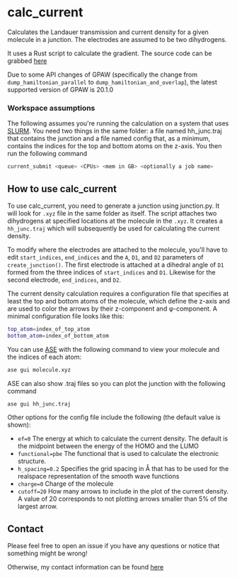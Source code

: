 # calc_current
Calculates the Landauer transmission and current density for a given molecule in a junction. The electrodes are assumed to be two dihydrogens.

It uses a Rust script to calculate the gradient. The source code can be grabbed [here](https://github.com/chem-william/gradient04)

Due to some API changes of GPAW (specifically the change from `dump_hamiltonian_parallel` to `dump_hamiltonian_and_overlap`), the latest supported version of GPAW is 20.1.0

### Workspace assumptions
The following assumes you're running the calculation on a system that uses [SLURM](https://slurm.schedmd.com/documentation.html).
You need two things in the same folder: a file named hh_junc.traj that contains the junction and a file named config that, as a minimum, contains the indices for the top and bottom atoms on the z-axis. You then run the following command
```bash
current_submit <queue> <CPUs> <mem in GB> <optionally a job name>
```

## How to use calc_current
To use calc_current, you need to generate a junction using junction.py. It will look for `.xyz` file in the same folder as itself.
The script attaches two dihydrogens at specified locations at the molecule in the `.xyz`. It creates a `hh_junc.traj` which will subsequently be used for calculating the current density.

To modify where the electrodes are attached to the molecule, you'll have to edit `start_indices`, `end_indices` and the `A`, `D1`, and `D2` parameters of `create_junction()`. The first electrode is attached at a dihedral angle of `D1` formed from the three indices of `start_indices` and `D1`. Likewise for the second electrode, `end_indices`, and `D2`.

The current density calculation requires a configuration file that specifies at least the top and bottom atoms of the molecule, which define the z-axis and are used to color the arrows by their z-component and φ-component. A minimal configuration file looks like this:

```bash
top_atom=index_of_top_atom
bottom_atom=index_of_bottom_atom
```

You can use [ASE](https://wiki.fysik.dtu.dk/ase/) with the following command to view your molecule and the indices of each atom:
```bash
ase gui molecule.xyz
```
ASE can also show .traj files so you can plot the junction with the following command
```bash
ase gui hh_junc.traj
```

Other options for the config file include the following (the default value is shown):
* ```ef=0``` The energy at which to calculate the current density. The default is the midpoint between the energy of the HOMO and the LUMO
* ```functional=pbe``` The functional that is used to calculate the electronic structure.
* ```h_spacing=0.2``` Specifies the grid spacing in Å that has to be used for the realspace representation of the smooth wave functions
* ```charge=0``` Charge of the molecule
* ```cutoff=20``` How many arrows to include in the plot of the current density. A value of 20 corresponds to not plotting arrows smaller than 5% of the largest arrow.

## Contact
Please feel free to open an issue if you have any questions or notice that something might be wrong!

Otherwise, my contact information can be found [here](https://chem.ku.dk/ansatte/alle/?pure=en%2Fpersons%2Fwilliam-brojoergensen(0abe1d7c-55a6-4da3-b351-57568c14316b).html)
